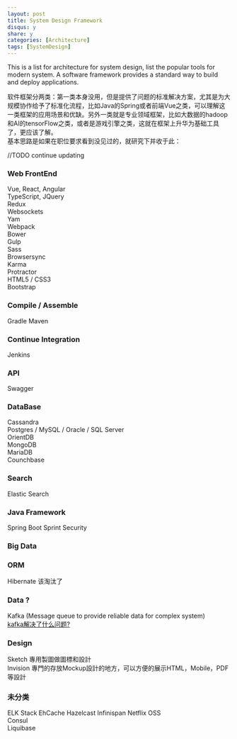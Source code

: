 ```yaml
---
layout: post
title: System Design Framework
disqus: y
share: y
categories: [Architecture]
tags: [SystemDesign]
---
```


This is a list for architecture for system design, list the popular tools for modern system.
A software framework provides a standard way to build and deploy applications. 

软件框架分两类：第一类本身没用，但是提供了问题的标准解决方案，尤其是为大规模协作给予了标准化流程，比如Java的Spring或者前端Vue之类，可以理解这一类框架的应用场景和优缺。另外一类就是专业领域框架，比如大数据的hadoop和AI的tensorFlow之类，或者是游戏引擎之类，这就在框架上升华为基础工具了，更应该了解。  
基本思路是如果在职位要求看到没见过的，就研究下并收于此：

//TODO continue updating

### Web FrontEnd
Vue, React, Angular  
TypeScript, JQuery  
Redux  
Websockets  
Yam  
Webpack  
Bower  
Gulp  
Sass  
Browsersync  
Karma  
Protractor  
HTML5 / CSS3  
Bootstrap

### Compile / Assemble
Gradle
Maven

### Continue Integration
Jenkins

### API
Swagger

### DataBase
Cassandra  
Postgres / MySQL / Oracle / SQL Server  
OrientDB  
MongoDB  
MariaDB  
Counchbase  

### Search
Elastic Search

### Java Framework
Spring Boot
Sprint Security

### Big Data

### ORM
Hibernate 该淘汰了

### Data ?
Kafka (Message queue to provide reliable data for complex system)  
[kafka解决了什么问题?](https://www.zhihu.com/question/53331259)

### Design
Sketch 專用製圖做圖標和設計  
Invision 專門的存放Mockup設計的地方，可以方便的展示HTML，Mobile，PDF等設計  

### 未分类
ELK Stack
EhCache
Hazelcast
Infinispan
Netflix OSS  
Consul  
Liquibase  



